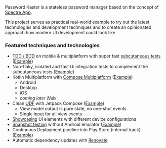 Password Kaster is a stateless password manager based on the concept of [Spectre App](https://spectre.app).


This project serves as practical real-world example to try out the latest technologies and development techniques and
to create an opinionated approach how modern UI development could look like.

### Featured techniques and technologies
* [TDD / BDD](https://dannorth.net/introducing-bdd/) on mobile & multiplatform with super fast [subcutaneous tests](https://www.ministryoftesting.com/articles/8745e4ec) ([Example](app/logic/src/commonTest/kotlin/app/passwordkaster/common))
* Non-flaky, isolated and fast UI integration tests to complement the subcutaneous tests ([Example](app/ui/android/src/androidTest/kotlin/app/passwordkaster/android))
* Kotlin Multiplatform with [Compose Multiplatform](https://github.com/JetBrains/compose-jb) ([Example](app/ui/common/src/commonMain/kotlin/app/passwordkaster/common/domainlist/DomainListScreen.kt))
  * Android
  * Desktop
  * iOS
  * _coming later_ Web
* Clean [UDF](https://developer.android.com/jetpack/compose/architecture#udf) with Jetpack Compose ([Example](app/logic/src/commonMain/kotlin/app/passwordkaster/logic/domainlist/DomainListViewContract.kt))
  * View model output is pure state, no one-shot events
  * Single input for all view events
* [Showcasing](https://github.com/airbnb/Showkase) UI elements with different device configurations
* [Snapshot testing](https://github.com/cashapp/paparazzi) without Android emulator ([Example](app/ui/common/src/androidUnitTest/kotlin/app/passwordkaster/android/screenshottests/PreviewScreenshotTests.kt))
* Continuous Deployment pipeline into Play Store (internal track) ([Example](.github/workflows/main.yml))
* Automatic dependency updates with [Renovate](https://github.com/renovatebot/renovate)
